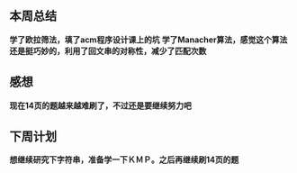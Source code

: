 ## 本周总结
**学了欧拉筛法，填了acm程序设计课上的坑**
**学了Manacher算法，感觉这个算法还是挺巧妙的，利用了回文串的对称性，减少了匹配次数**

## 感想
**现在14页的题越来越难刷了，不过还是要继续努力吧**

## 下周计划
**想继续研究下字符串，准备学一下ＫＭＰ。之后再继续刷14页的题**
